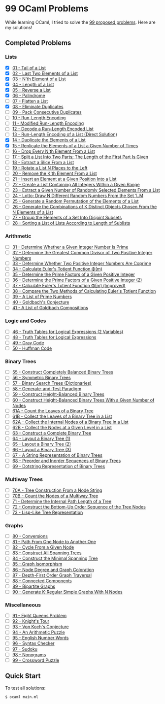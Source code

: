 # 99 OCaml Problems
While learning OCaml, I tried to solve the [99 proposed
problems](https://ocaml.org/problems). Here are my solutions!

## Completed Problems
### Lists
- [x] [01 - Tail of a List](https://ocaml.org/problems#1)
- [x] [02 - Last Two Elements of a List](https://ocaml.org/problems#2)
- [x] [03 - N'th Element of a List](https://ocaml.org/problems#3)
- [x] [04 - Length of a List](https://ocaml.org/problems#4)
- [x] [05 - Reverse a List](https://ocaml.org/problems#5)
- [x] [06 - Palindrome](https://ocaml.org/problems#6)
- [ ] [07 - Flatten a List](https://ocaml.org/problems#7)
- [x] [08 - Eliminate Duplicates](https://ocaml.org/problems#8)
- [ ] [09 - Pack Consecutive Duplicates](https://ocaml.org/problems#9)
- [ ] [10 - Run-Length Encoding](https://ocaml.org/problems#10)
- [ ] [11 - Modified Run-Length Encoding](https://ocaml.org/problems#11)
- [ ] [12 - Decode a Run-Length Encoded List](https://ocaml.org/problems#12)
- [ ] [13 - Run-Length Encoding of a List (Direct Solution)](https://ocaml.org/problems#13)
- [x] [14 - Duplicate the Elements of a List](https://ocaml.org/problems#14)
- [x] [15 - Replicate the Elements of a List a Given Number of Times](https://ocaml.org/problems#15)
- [ ] [16 - Drop Every N'th Element From a List](https://ocaml.org/problems#16)
- [ ] [17 - Split a List Into Two Parts; The Length of the First Part Is Given](https://ocaml.org/problems#17)
- [ ] [18 - Extract a Slice From a List](https://ocaml.org/problems#18)
- [ ] [19 - Rotate a List N Places to the Left](https://ocaml.org/problems#19)
- [ ] [20 - Remove the K'th Element From a List](https://ocaml.org/problems#20)
- [ ] [21 - Insert an Element at a Given Position Into a List](https://ocaml.org/problems#21)
- [ ] [22 - Create a List Containing All Integers Within a Given Range](https://ocaml.org/problems#22)
- [ ] [23 - Extract a Given Number of Randomly Selected Elements From a List](https://ocaml.org/problems#23)
- [ ] [24 - Lotto: Draw N Different Random Numbers From the Set 1..M](https://ocaml.org/problems#24)
- [ ] [25 - Generate a Random Permutation of the Elements of a List](https://ocaml.org/problems#25)
- [ ] [26 - Generate the Combinations of K Distinct Objects Chosen From the N Elements of a List](https://ocaml.org/problems#26)
- [ ] [27 - Group the Elements of a Set Into Disjoint Subsets](https://ocaml.org/problems#27)
- [ ] [28 - Sorting a List of Lists According to Length of Sublists](https://ocaml.org/problems#28)

### Arithmetic
- [ ] [31 - Determine Whether a Given Integer Number Is Prime](https://ocaml.org/problems#31)
- [ ] [32 - Determine the Greatest Common Divisor of Two Positive Integer Numbers](https://ocaml.org/problems#32)
- [ ] [33 - Determine Whether Two Positive Integer Numbers Are Coprime](https://ocaml.org/problems#33)
- [ ] [34 - Calculate Euler's Totient Function Φ(m)](https://ocaml.org/problems#34)
- [ ] [35 - Determine the Prime Factors of a Given Positive Integer](https://ocaml.org/problems#35)
- [ ] [36 - Determine the Prime Factors of a Given Positive Integer (2)](https://ocaml.org/problems#36)
- [ ] [37 - Calculate Euler's Totient Function Φ(m) (Improved)](https://ocaml.org/problems#37)
- [ ] [38 - Compare the Two Methods of Calculating Euler's Totient Function](https://ocaml.org/problems#38)
- [ ] [39 - A List of Prime Numbers](https://ocaml.org/problems#39)
- [ ] [40 - Goldbach's Conjecture](https://ocaml.org/problems#40)
- [ ] [41 - A List of Goldbach Compositions](https://ocaml.org/problems#41)

### Logic and Codes
- [ ] [46 - Truth Tables for Logical Expressions (2 Variables)](https://ocaml.org/problems#46)
- [ ] [48 - Truth Tables for Logical Expressions](https://ocaml.org/problems#48)
- [ ] [49 - Gray Code](https://ocaml.org/problems#49)
- [ ] [50 - Huffman Code](https://ocaml.org/problems#50)

### Binary Trees
- [ ] [55 - Construct Completely Balanced Binary Trees](https://ocaml.org/problems#55)
- [ ] [56 - Symmetric Binary Trees](https://ocaml.org/problems#56)
- [ ] [57 - Binary Search Trees (Dictionaries)](https://ocaml.org/problems#57)
- [ ] [58 - Generate-and-Test Paradigm](https://ocaml.org/problems#58)
- [ ] [59 - Construct Height-Balanced Binary Trees](https://ocaml.org/problems#59)
- [ ] [60 - Construct Height-Balanced Binary Trees With a Given Number of Nodes](https://ocaml.org/problems#60)
- [ ] [61A - Count the Leaves of a Binary Tree](https://ocaml.org/problems#61A)
- [ ] [61B - Collect the Leaves of a Binary Tree in a List](https://ocaml.org/problems#61B)
- [ ] [62A - Collect the Internal Nodes of a Binary Tree in a List](https://ocaml.org/problems#62A)
- [ ] [62B - Collect the Nodes at a Given Level in a List](https://ocaml.org/problems#62B)
- [ ] [63 - Construct a Complete Binary Tree](https://ocaml.org/problems#63)
- [ ] [64 - Layout a Binary Tree (1)](https://ocaml.org/problems#64)
- [ ] [65 - Layout a Binary Tree (2)](https://ocaml.org/problems#65)
- [ ] [66 - Layout a Binary Tree (3)](https://ocaml.org/problems#66)
- [ ] [67 - A String Representation of Binary Trees](https://ocaml.org/problems#67)
- [ ] [68 - Preorder and Inorder Sequences of Binary Trees](https://ocaml.org/problems#68)
- [ ] [69 - Dotstring Representation of Binary Trees](https://ocaml.org/problems#69)

### Multiway Trees
- [ ] [70A - Tree Construction From a Node String](https://ocaml.org/problems#70A)
- [ ] [70B - Count the Nodes of a Multiway Tree](https://ocaml.org/problems#70B)
- [ ] [71 - Determine the Internal Path Length of a Tree](https://ocaml.org/problems#71)
- [ ] [72 - Construct the Bottom-Up Order Sequence of the Tree Nodes](https://ocaml.org/problems#72)
- [ ] [73 - Lisp-Like Tree Representation](https://ocaml.org/problems#73)

### Graphs
- [ ] [80 - Conversions](https://ocaml.org/problems#80)
- [ ] [81 - Path From One Node to Another One](https://ocaml.org/problems#81)
- [ ] [82 - Cycle From a Given Node](https://ocaml.org/problems#82)
- [ ] [83 - Construct All Spanning Trees](https://ocaml.org/problems#83)
- [ ] [84 - Construct the Minimal Spanning Tree](https://ocaml.org/problems#84)
- [ ] [85 - Graph Isomorphism](https://ocaml.org/problems#85)
- [ ] [86 - Node Degree and Graph Coloration](https://ocaml.org/problems#86)
- [ ] [87 - Depth-First Order Graph Traversal](https://ocaml.org/problems#87)
- [ ] [88 - Connected Components](https://ocaml.org/problems#88)
- [ ] [89 - Bipartite Graphs](https://ocaml.org/problems#89)
- [ ] [90 - Generate K-Regular Simple Graphs With N Nodes](https://ocaml.org/problems#90)

### Miscellaneous
- [ ] [91 - Eight Queens Problem](https://ocaml.org/problems#91)
- [ ] [92 - Knight's Tour](https://ocaml.org/problems#92)
- [ ] [93 - Von Koch's Conjecture](https://ocaml.org/problems#93)
- [ ] [94 - An Arithmetic Puzzle](https://ocaml.org/problems#94)
- [ ] [95 - English Number Words](https://ocaml.org/problems#95)
- [ ] [96 - Syntax Checker](https://ocaml.org/problems#96)
- [ ] [97 - Sudoku](https://ocaml.org/problems#97)
- [ ] [98 - Nonograms](https://ocaml.org/problems#98)
- [ ] [99 - Crossword Puzzle](https://ocaml.org/problems#99)

## Quick Start
To test all solutions:
```bash
$ ocaml main.ml
```
